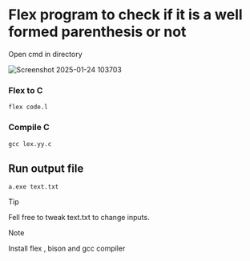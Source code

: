 # Flex program to check if it is a well formed parenthesis or not

Open cmd in directory 

![Screenshot 2025-01-24 103703](https://github.com/user-attachments/assets/359b1b73-7113-4550-b438-34ffeeafe1e5)

### Flex to C

```
flex code.l
```

### Compile C

```
gcc lex.yy.c
```

## Run output file

```
a.exe text.txt
```

> [!TIP]
> Fell free to tweak text.txt to change inputs.

> [!NOTE]
> Install flex , bison and gcc compiler
